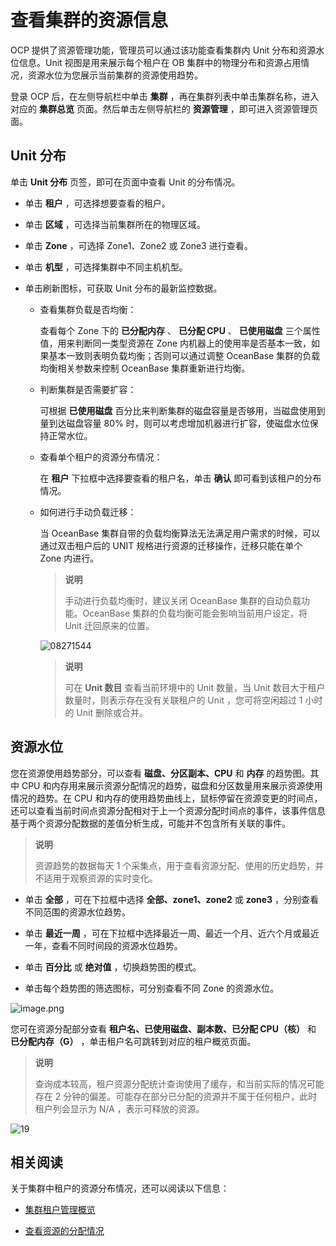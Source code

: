 # 查看集群的资源信息

OCP 提供了资源管理功能，管理员可以通过该功能查看集群内 Unit 分布和资源水位信息。Unit 视图是用来展示每个租户在 OB 集群中的物理分布和资源占用情况，资源水位为您展示当前集群的资源使用趋势。

登录 OCP 后，在左侧导航栏中单击 **集群** ，再在集群列表中单击集群名称，进入对应的 **集群总览** 页面。然后单击左侧导航栏的 **资源管理** ，即可进入资源管理页面。

## Unit 分布

单击 **Unit 分布** 页签，即可在页面中查看 Unit 的分布情况。

* 单击 **租户** ，可选择想要查看的租户。

* 单击 **区域** ，可选择当前集群所在的物理区域。

* 单击 **Zone** ，可选择 Zone1、Zone2 或 Zone3 进行查看。

* 单击 **机型** ，可选择集群中不同主机机型。

* 单击刷新图标，可获取 Unit 分布的最新监控数据。

  * 查看集群负载是否均衡：

    查看每个 Zone 下的 **已分配内存** 、 **已分配 CPU** 、 **已使用磁盘** 三个属性值，用来判断同一类型资源在 Zone 内机器上的使用率是否基本一致，如果基本一致则表明负载均衡；否则可以通过调整 OceanBase 集群的负载均衡相关参数来控制 OceanBase 集群重新进行均衡。

  * 判断集群是否需要扩容：

    可根据 **已使用磁盘** 百分比来判断集群的磁盘容量是否够用，当磁盘使用到量到达磁盘容量 80% 时，则可以考虑增加机器进行扩容，使磁盘水位保持正常水位。

  * 查看单个租户的资源分布情况：

    在 **租户** 下拉框中选择要查看的租户名，单击 **确认** 即可看到该租户的分布情况。

  * 如何进行手动负载迁移：

    当 OceanBase 集群自带的负载均衡算法无法满足用户需求的时候，可以通过双击租户后的 UNIT 规格进行资源的迁移操作，迁移只能在单个 Zone 内进行。
    >**说明**
    >
    >手动进行负载均衡时，建议关闭 OceanBase 集群的自动负载功能。OceanBase 集群的负载均衡可能会影响当前用户设定，将 Unit 迁回原来的位置。

    ![08271544](https://help-static-aliyun-doc.aliyuncs.com/assets/img/zh-CN/5850562361/p312965.png)

    >**说明**
    >
    >可在 **Unit 数目** 查看当前环境中的 Unit 数量，当 Unit 数目大于租户数量时，则表示存在没有关联租户的 Unit ，您可将空闲超过 1 小时的 Unit 删除或合并。

## 资源水位

您在资源使用趋势部分，可以查看 **磁盘、分区副本、CPU** 和 **内存** 的趋势图。其中 CPU 和内存用来展示资源分配情况的趋势，磁盘和分区数量用来展示资源使用情况的趋势。在 CPU 和内存的使用趋势曲线上，鼠标停留在资源变更的时间点，还可以查看当前时间点资源分配相对于上一个资源分配时间点的事件，该事件信息基于两个资源分配数据的差值分析生成，可能并不包含所有关联的事件。
>**说明**
>
>资源趋势的数据每天 1 个采集点，用于查看资源分配、使用的历史趋势，并不适用于观察资源的实时变化。

* 单击 **全部** ，可在下拉框中选择 **全部、zone1、zone2** 或 **zone3** ，分别查看不同范围的资源水位趋势。

* 单击 **最近一周** ，可在下拉框中选择最近一周、最近一个月、近六个月或最近一年，查看不同时间段的资源水位趋势。

* 单击 **百分比** 或 **绝对值** ，切换趋势图的模式。

* 单击每个趋势图的筛选图标，可分别查看不同 Zone 的资源水位。

![image.png](https://help-static-aliyun-doc.aliyuncs.com/assets/img/zh-CN/5772988061/p199886.png "image.png")

您可在资源分配部分查看 **租户名、已使用磁盘、副本数、已分配 CPU（核）** 和 **已分配内存（G）** ，单击租户名可跳转到对应的租户概览页面。
>**说明**
>
>查询成本较高，租户资源分配统计查询使用了缓存，和当前实际的情况可能存在 2 分钟的偏差。可能存在部分已分配的资源并不属于任何租户，此时租户列会显示为 N/A ，表示可释放的资源。

![19](https://help-static-aliyun-doc.aliyuncs.com/assets/img/zh-CN/6772988061/p200740.png)

相关阅读
-------------------------

关于集群中租户的资源分布情况，还可以阅读以下信息：

* [集群租户管理概览](../1.manage-clusters/7.view-tenant-management-overview-of-a-cluster.md)

* [查看资源的分配情况](../3.manage-resources/6.view-resource-allocation-information.md)
